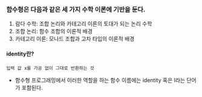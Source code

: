 ### 함수형은 다음과 같은 세 가지 수학 이론에 기반을 둔다.
1. 람다 수학: 조합 논리와 카테고리 이론의 토대가 되는 논리 수학
2. 조합 논리: 함수 조합의 이론적 배경
3. 카테고리 이론: 모나드 조합과 고차 타입의 이론적 배경


#### identity란?
    입력 값 x를 가공 없이 그대로 반환하는 것
* 함수형 프로그래밍에서 이러한 역할을 하는 함수 이름에는 identity 혹은 I라는 단어가 포함된다.


